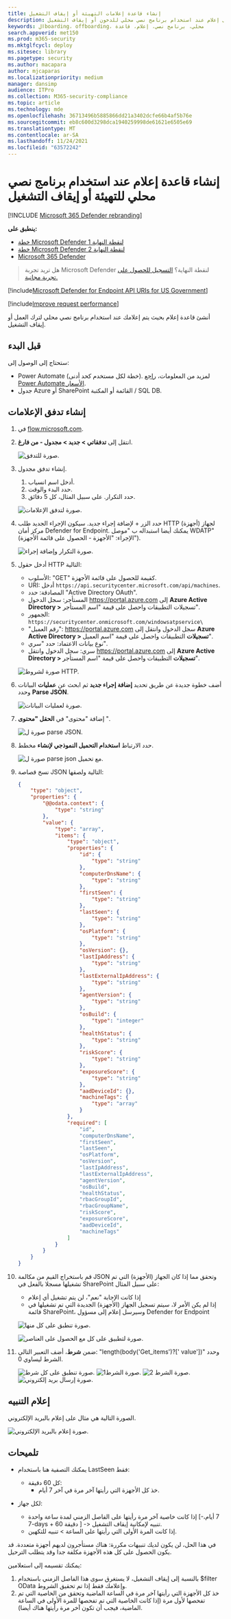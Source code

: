 ```yaml
---
title: إنشاء قاعدة إعلامات التهيئة أو إيقاف التشغيل
description: احصل على إعلام عند استخدام برنامج نصي محلي للدخون أو إيقاف التشغيل.
keywords: الboarding، offboarding، محلي، برنامج نصي، إعلام، قاعدة
search.appverid: met150
ms.prod: m365-security
ms.mktglfcycl: deploy
ms.sitesec: library
ms.pagetype: security
ms.author: macapara
author: mjcaparas
ms.localizationpriority: medium
manager: dansimp
audience: ITPro
ms.collection: M365-security-compliance
ms.topic: article
ms.technology: mde
ms.openlocfilehash: 36713496b5885866dd21a3402dcfe66b4af5b76e
ms.sourcegitcommit: eb8c600d3298dca1940259998de61621e6505e69
ms.translationtype: MT
ms.contentlocale: ar-SA
ms.lasthandoff: 11/24/2021
ms.locfileid: "63572242"
---
```

# <a name="create-a-notification-rule-when-a-local-onboarding-or-offboarding-script-is-used"></a>إنشاء قاعدة إعلام عند استخدام برنامج نصي محلي للتهيئة أو إيقاف التشغيل

[!INCLUDE [Microsoft 365 Defender rebranding](../../includes/microsoft-defender.md)]


**ينطبق على:**
- [خطة Microsoft Defender لنقطة النهاية 1](https://go.microsoft.com/fwlink/p/?linkid=2154037)
- [خطة Microsoft Defender لنقطة النهاية 2](https://go.microsoft.com/fwlink/p/?linkid=2154037)
- [Microsoft 365 Defender](https://go.microsoft.com/fwlink/?linkid=2118804)

> هل تريد تجربة Microsoft Defender لنقطة النهاية؟ [التسجيل للحصول على تجربة مجانية.](https://signup.microsoft.com/create-account/signup?products=7f379fee-c4f9-4278-b0a1-e4c8c2fcdf7e&ru=https://aka.ms/MDEp2OpenTrial?ocid=docs-wdatp-exposedapis-abovefoldlink)

[!include[Microsoft Defender for Endpoint API URIs for US Government](../../includes/microsoft-defender-api-usgov.md)]

[!include[Improve request performance](../../includes/improve-request-performance.md)]


أنشئ قاعدة إعلام بحيث يتم إعلامك عند استخدام برنامج نصي محلي لترك العمل أو إيقاف التشغيل.

## <a name="before-you-begin"></a>قبل البدء

ستحتاج إلى الوصول إلى:

- Power Automate (خطة لكل مستخدم كحد أدنى). لمزيد من المعلومات، [راجع Power Automate الأسعار](https://flow.microsoft.com/pricing/).
- جدول Azure أو SharePoint القائمة أو المكتبة / SQL DB.

## <a name="create-the-notification-flow"></a>إنشاء تدفق الإعلامات

1. في [flow.microsoft.com](https://flow.microsoft.com/).

2. انتقل إلى **تدفقاتي > جديد > مجدول - من فارغ**.

    ![صورة للتدفق.](images/new-flow.png)

3. إنشاء تدفق مجدول.
   1. أدخل اسم انسياب.
   2. حدد البدء والوقت.
   3. حدد التكرار. على سبيل المثال، كل 5 دقائق.

    ![صورة لتدفق الإعلامات.](images/build-flow.png)

4. حدد الزر + لإضافة إجراء جديد. سيكون الإجراء الجديد طلب HTTP لجهاز (أجهزة) مركز أمان Defender for Endpoint. يمكنك أيضا استبداله ب "موصل WDATP" (الإجراء: "الأجهزة - الحصول على قائمة الأجهزة").

    ![صورة التكرار وإضافة إجراء.](images/recurrence-add.png)

5. أدخل حقول HTTP التالية:

   - الأسلوب: "GET" كقيمة للحصول على قائمة الأجهزة.
   - URI: أدخل `https://api.securitycenter.microsoft.com/api/machines`.
   - المصادقة: حدد "Active Directory OAuth".
   - المستأجر: سجل الدخول https://portal.azure.com إلى **Azure Active Directory >** تسجيلات التطبيقات واحصل على قيمة "اسم المستأجر".
   - الجمهور: `https://securitycenter.onmicrosoft.com/windowsatpservice\`
   - "رقم العميل": https://portal.azure.com سجل الدخول وانتقل إلى **Azure Active Directory > تسجيلات** التطبيقات واحصل على قيمة "اسم العميل".
   - نوع بيانات الاعتماد: حدد "سري".
   - سري: سجل الدخول وانتقل https://portal.azure.com إلى **Azure Active Directory > تسجيلات** التطبيقات واحصل على قيمة "اسم المستأجر".

    ![صورة لشروط HTTP.](images/http-conditions.png)

6. أضف خطوة جديدة عن طريق تحديد **إضافة إجراء جديد** ثم ابحث عن **عمليات** البيانات وحدد **Parse JSON**.

    ![صورة لعمليات البيانات.](images/data-operations.png)

7. إضافة "محتوى" في **الحقل "محتوى** ".

    ![صورة ل parse JSON.](images/parse-json.png)

8. حدد الارتباط **استخدام التحميل النموذجي لإنشاء** مخطط.

    ![صورة ل parse json مع تحميل.](images/parse-json-schema.png)

9. نسخ قصاصة JSON التالية ولصقها:

    ```json
    {
        "type": "object",
        "properties": {
            "@@odata.context": {
                "type": "string"
            },
            "value": {
                "type": "array",
                "items": {
                    "type": "object",
                    "properties": {
                        "id": {
                            "type": "string"
                        },
                        "computerDnsName": {
                            "type": "string"
                        },
                        "firstSeen": {
                            "type": "string"
                        },
                        "lastSeen": {
                            "type": "string"
                        },
                        "osPlatform": {
                            "type": "string"
                        },
                        "osVersion": {},
                        "lastIpAddress": {
                            "type": "string"
                        },
                        "lastExternalIpAddress": {
                            "type": "string"
                        },
                        "agentVersion": {
                            "type": "string"
                        },
                        "osBuild": {
                            "type": "integer"
                        },
                        "healthStatus": {
                            "type": "string"
                        },
                        "riskScore": {
                            "type": "string"
                        },
                        "exposureScore": {
                            "type": "string"
                        },
                        "aadDeviceId": {},
                        "machineTags": {
                            "type": "array"
                        }
                    },
                    "required": [
                        "id",
                        "computerDnsName",
                        "firstSeen",
                        "lastSeen",
                        "osPlatform",
                        "osVersion",
                        "lastIpAddress",
                        "lastExternalIpAddress",
                        "agentVersion",
                        "osBuild",
                        "healthStatus",
                        "rbacGroupId",
                        "rbacGroupName",
                        "riskScore",
                        "exposureScore",
                        "aadDeviceId",
                        "machineTags"
                    ]
                }
            }
        }
    }

    ```

10. قم باستخراج القيم من مكالمة JSON وتحقق مما إذا كان الجهاز (الأجهزة) التي تم تشغيلها مسجلا بالفعل في SharePoint على سبيل المثال:

    - إذا كانت الإجابة "نعم"، لن يتم تشغيل أي إعلام
    - إذا لم يكن الأمر لا، سيتم تسجيل الجهاز (الأجهزة) الجديدة التي تم تشغيلها في قائمة SharePoint، وسيرسل إعلام إلى مسؤول Defender for Endpoint

    ![صورة تنطبق على كل منها.](images/flow-apply.png)

    ![صورة لتطبيق على كل مع الحصول على العناصر.](images/apply-to-each.png)

11. ضمن **شرط**، أضف التعبير التالي: "length(body('Get_items')?[' value'])" وحدد الشرط ليساوي 0.

    ![صورة تنطبق على كل شرط.](images/apply-to-each-value.png)
    ![ صورة الشرط1.](images/conditions-2.png)
    ![ صورة الشرط 2.](images/condition3.png)
    ![ صورة إرسال بريد إلكتروني.](images/send-email.png)

## <a name="alert-notification"></a>إعلام التنبيه

الصورة التالية هي مثال على إعلام بالبريد الإلكتروني.

![صورة إعلام بالبريد الإلكتروني.](images/alert-notification.png)

## <a name="tips"></a>تلميحات

- يمكنك التصفية هنا باستخدام LastSeen فقط:
  - كل 60 دقيقة:
    - خذ كل الأجهزة التي رأيتها آخر مرة في آخر 7 أيام.

- لكل جهاز:
  - إذا كانت خاصية آخر مرة رأيتها على الفاصل الزمني لمدة ساعة واحدة [-7 أيام، -7days + 60 دقيقة ] -> تنبيه لإمكانية إيقاف التشغيل.
  - إذا كانت المرة الأولى التي رأيتها على الساعة > تنبيه للتكهين.

في هذا الحل، لن يكون لديك تنبيهات مكررة: هناك مستأجرون لديهم أجهزة متعددة. قد يكون الحصول على كل هذه الأجهزة مكلفة جدا وقد يتطلب الترحيل.

يمكنك تقسيمه إلى استعلامين:

1. بالنسبة إلى إيقاف التشغيل، لا يستغرق سوى هذا الفاصل الزمني باستخدام $filter OData وإعلامك فقط إذا تم تحقيق الشروط.
2. خذ كل الأجهزة التي رأيتها آخر مرة في الساعة الماضية وتحقق من الخاصية التي تم تفحصها لأول مرة (إذا كانت الخاصية التي تم تفحصها للمرة الأولى في الساعة الماضية، فيجب أن تكون آخر مرة رأيتها هناك أيضا).
